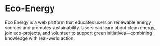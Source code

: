 # Eco-Energy
Eco Energy is a web platform that educates users on renewable energy sources and promotes sustainability. Users can learn about clean energy, join eco-projects, and volunteer to support green initiatives—combining knowledge with real-world action.
